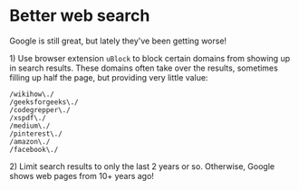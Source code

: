 # Better web search

Google is still great, but lately they've been getting worse! 

1\) Use browser extension `uBlock` to block certain domains from showing up in search results. These domains often take over the results, sometimes filling up half the page, but providing very little value:

```text
/wikihow\./
/geeksforgeeks\./
/codegrepper\./
/xspdf\./
/medium\./
/pinterest\./
/amazon\./
/facebook\./
```

2\) Limit search results to only the last 2 years or so. Otherwise, Google shows web pages from 10+ years ago! 

